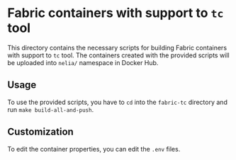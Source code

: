 # Fabric containers with support to `tc` tool

This directory contains the necessary scripts for building Fabric containers with support to `tc` tool.
The containers created with the provided scripts will be uploaded into `nelia/` namespace in Docker Hub.

## Usage

To use the provided scripts, you have to `cd` into the `fabric-tc` directory and run `make build-all-and-push`.

## Customization

To edit the container properties, you can edit the `.env` files.
